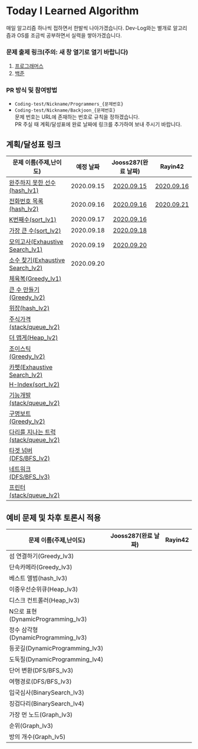 # Today I Learned Algorithm
매일 알고리즘 하나씩 접하면서 한발씩 나아가겠습니다. Dev-Log와는 별개로 알고리즘과 OS를 조금씩 공부하면서 실력을 쌓아가겠습니다.

### 문제 출제 링크(주의: 새 창 열기로 열기 바랍니다)
1. [프로그래머스](https://programmers.co.kr/learn/challenges)
2. [백준](https://www.acmicpc.net/problemset)

### PR 방식 및 참여방법
* ```Coding-test/Nickname/Programmers_{문제번호}```  
* ```Coding-test/Nickname/Backjoon_{문제번호}```  
문제 번호는 URL에 존재하는 번호로 규칙을 정하겠습니다.  
PR 주실 때 계획/달성표에 완료 날짜에 링크를 추가하여 보내 주시기 바랍니다.

## 계획/달성표 링크

문제 이름(주제,난이도) | 예정 날짜 | Jooss287(완료 날짜) | Rayin42 |
--- | :---: | :---: | :---: |
[완주하지 못한 선수(hash_lv1)](https://programmers.co.kr/learn/courses/30/lessons/42576#) | 2020.09.15 | [2020.09.15](Coding-test/Jooss287/programmers_42576.md) | [2020.09.16](Coding-test/Rayin42/programmers_42576.md)
[전화번호 목록(hash_lv2)](https://programmers.co.kr/learn/courses/30/lessons/42577#)   | 2020.09.16 | [2020.09.16](Coding-test/Jooss287/programmers_42577.md) | [2020.09.21](Coding-test/Rayin42/programmers_42577.md)
[K번째수(sort_lv1)](https://programmers.co.kr/learn/courses/30/lessons/42748)  | 2020.09.17 | [2020.09.16](Coding-test/Jooss287/programmers_42748.md)
[가장 큰 수(sort_lv2)](https://programmers.co.kr/learn/courses/30/lessons/42746)   | 2020.09.18 | [2020.09.18](Coding-test/Jooss287/programmers_42746.md)
[모의고사(Exhaustive Search_lv1)](https://programmers.co.kr/learn/courses/30/lessons/42840) | 2020.09.19 | [2020.09.20](Coding-test/Jooss287/programmers_42840)
[소수 찾기(Exhaustive Search_lv2)](https://programmers.co.kr/learn/courses/30/lessons/12921) | 2020.09.20
[체육복(Greedy_lv1)](https://programmers.co.kr/learn/courses/30/lessons/42862) | 
[큰 수 만들기(Greedy_lv2)](https://programmers.co.kr/learn/courses/30/lessons/42883) | 
[위장(hash_lv2)](https://programmers.co.kr/learn/courses/30/lessons/42578) | 
[주식가격(stack/queue_lv2)](https://programmers.co.kr/learn/courses/30/lessons/42584) | 
[더 맵게(Heap_lv2)](https://programmers.co.kr/learn/courses/30/lessons/42626) | 
[조이스틱(Greedy_lv2)](https://programmers.co.kr/learn/courses/30/lessons/42860) | 
[카펫(Exhaustive Search_lv2)](https://programmers.co.kr/learn/courses/30/lessons/42842) | 
[H-Index(sort_lv2)](https://programmers.co.kr/learn/courses/30/lessons/42747) | 
[기능개발(stack/queue_lv2)](https://programmers.co.kr/learn/courses/30/lessons/42586) | 
[구명보트(Greedy_lv2)](https://programmers.co.kr/learn/courses/30/lessons/42885) | 
[다리를 지나는 트럭(stack/queue_lv2)](https://programmers.co.kr/learn/courses/30/lessons/42583) | 
[타겟 넘버(DFS/BFS_lv2)](https://programmers.co.kr/learn/courses/30/lessons/43165) | 
[네트워크(DFS/BFS_lv3)](https://programmers.co.kr/learn/courses/30/lessons/43162) | 
[프린터(stack/queue_lv2)](https://programmers.co.kr/learn/courses/30/lessons/42587) | 

## 예비 문제 및 차후 토론시 적용
문제 이름(주제,난이도) | Jooss287(완료 날짜) | Rayin42 |
--- | :---: | :---: |
섬 연결하기(Greedy_lv3) | 
단속카메라(Greedy_lv3) | 
베스트 앨범(hash_lv3) | 
이중우선순위큐(Heap_lv3) | 
디스크 컨트롤러(Heap_lv3) | 
N으로 표현(DynamicProgramming_lv3) | 
정수 삼각형(DynamicProgramming_lv3) | 
등굣길(DynamicProgramming_lv3) | 
도둑질(DynamicProgramming_lv4) | 
단어 변환(DFS/BFS_lv3) | 
여행경로(DFS/BFS_lv3) | 
입국심사(BinarySearch_lv3) | 
징검다리(BinarySearch_lv4) | 
가장 먼 노드(Graph_lv3) | 
순위(Graph_lv3) | 
방의 개수(Graph_lv5) | 

